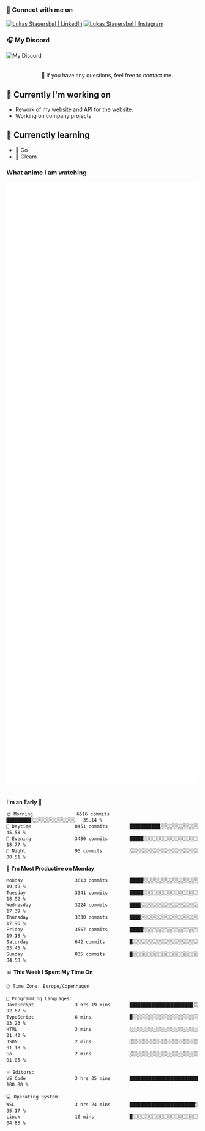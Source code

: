 ### 🔗 Connect with me on
<a href="https://www.instagram.com/lukas_stauersbol" target="_blank"><img align="center" src="https://raw.githubusercontent.com/stauersbol/stauersbol/main/images/instagram.svg" alt="Lukas Stauersbøl | LinkedIn" width="30px"/></a>
<a href="https://www.linkedin.com/in/lukas-stauersbol/" target="_blank"><img align="center" src="https://raw.githubusercontent.com/stauersbol/stauersbol/main/images/linkedin.svg" alt="Lukas Stauersbøl | Instagram" width="30px"/></a>

<p align="center">
 <h3>🎧 My Discord</h3>
 <img align="left" height="55px" src="https://discord.c99.nl/widget/theme-2/147806323323568128.png" alt="My Discord" />
</p>

<br/>
<br/>
<br/>
💬 If you have any questions, feel free to contact me.

## 🔭 Currently I'm working on
- Rework of my website and API for the website.
- Working on company projects
 
## 🌱 Currenctly learning
- 💙 Go
- 💜 Gleam

### What anime I am watching
<a href="https://anilist.co/user/slashiy/" align="center"><img align="center" width="500px" src="metrics.plugin.personal.anilist.svg" /></a>

<br/>

<!--START_SECTION:waka-->
**I'm an Early 🐤** 

```text
🌞 Morning                6516 commits        █████████░░░░░░░░░░░░░░░░   35.14 % 
🌆 Daytime                8451 commits        ███████████░░░░░░░░░░░░░░   45.58 % 
🌃 Evening                3480 commits        █████░░░░░░░░░░░░░░░░░░░░   18.77 % 
🌙 Night                  95 commits          ░░░░░░░░░░░░░░░░░░░░░░░░░   00.51 % 
```
📅 **I'm Most Productive on Monday** 

```text
Monday                   3613 commits        █████░░░░░░░░░░░░░░░░░░░░   19.49 % 
Tuesday                  3341 commits        █████░░░░░░░░░░░░░░░░░░░░   18.02 % 
Wednesday                3224 commits        ████░░░░░░░░░░░░░░░░░░░░░   17.39 % 
Thursday                 3330 commits        ████░░░░░░░░░░░░░░░░░░░░░   17.96 % 
Friday                   3557 commits        █████░░░░░░░░░░░░░░░░░░░░   19.18 % 
Saturday                 642 commits         █░░░░░░░░░░░░░░░░░░░░░░░░   03.46 % 
Sunday                   835 commits         █░░░░░░░░░░░░░░░░░░░░░░░░   04.50 % 
```


📊 **This Week I Spent My Time On** 

```text
🕑︎ Time Zone: Europe/Copenhagen

💬 Programming Languages: 
JavaScript               3 hrs 19 mins       ███████████████████████░░   92.67 % 
TypeScript               6 mins              █░░░░░░░░░░░░░░░░░░░░░░░░   03.23 % 
HTML                     3 mins              ░░░░░░░░░░░░░░░░░░░░░░░░░   01.40 % 
JSON                     2 mins              ░░░░░░░░░░░░░░░░░░░░░░░░░   01.18 % 
Go                       2 mins              ░░░░░░░░░░░░░░░░░░░░░░░░░   01.05 % 

🔥 Editors: 
VS Code                  3 hrs 35 mins       █████████████████████████   100.00 % 

💻 Operating System: 
WSL                      3 hrs 24 mins       ████████████████████████░   95.17 % 
Linux                    10 mins             █░░░░░░░░░░░░░░░░░░░░░░░░   04.83 % 
```


<!--END_SECTION:waka-->
